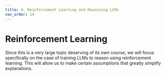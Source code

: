 ```yaml
---
title: 4. Reinforcement Learning and Reasoning LLMs
nav_order: 14
---
```


# Reinforcement Learning

Since this is a very large topic deserving of its own course, we will focus specifically on the case of training LLMs to reason using reinforcement learning. This will allow us to make certain assumptions that greatly simplify explanations.
